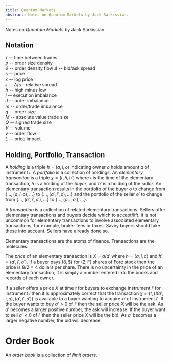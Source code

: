 ```yaml
---
title: Quantum Markets
abstract: Notes on Quantum Markets by Jack Sarkissian.
---
```


Notes on _Quantum Markets_ by Jack Sarkissian.

## Notation

$\tau$ -- time between trades  
$\rho$ -- order size density  
$\theta$ -- order density flow
$\Delta$ -- bid/ask spread  
$s$ -- price  
$x$ -- log price  
$\epsilon$ -- $\Delta/s$ - relative spread  
$h$ -- high minus low  
$I$ -- execution imbalance  
$J$ -- order imbalance  
$m$ -- order/trade imbalance  
$q$ -- order size  
$M$ -- absolute value trade size  
$Q$ -- signed trade size  
$V$ -- volume  
$v$ -- order flow  
$L$ -- price impact  

## Holding, Portfolio, Transaction

A _holding_ is a triple $h = (a, i, o)$ indicating owner $o$ holds amount $a$ of instrument $i$.
A _portfolio_ is a collection of holdings. An _elementary transaction_ is a triple $\chi = (t, h, h')$
where $t$ is the time of the elementary transaction, $h$ is a holding of the _buyer_, and $h'$ is
a holding of the _seller_. An elementary transaction results in the portfolio of the
buyer $o$ to change from $\{\ldots,(a,i,o),\ldots\}$
to $\{\ldots,(a',i',o),\ldots\}$ and the portfolio of the seller $o'$
to change from $\{\ldots,(a',i',o'),\ldots\}$
to $\{\ldots,(a,i,o'),\ldots\}$.

A _transaction_ is a collection of related elementary transactions.
Sellers offer elementary transactions and buyers decide which to accept/lift.
It is not uncommon for elementary transactions to involve associated elementary
transactions, for example, broker fees or taxes. Savvy buyers should take
these into account. Sellers have already done so.

Elementary transactions are the atoms of finance. Transactions are the molecules.

The _price_ of an elementary transaction is $X = a/a'$ where $h = (a, i, o)$ and
$h' = (a', i', o')$. If a buyer pays $(8, \$)$ for $(2, \text{F})$ shares of Ford stock
then the price is $8/2 = 4$ dollars per share.
There is no uncertainty in the price of an elementary transaction,
it is simply a number entered into the books and records of each owner.

If a seller offers a price $X$ at time $t$ for buyers to exchange instrument $i'$
for instrument $i$ then it is approximately correct that
the transaction $\chi = (t,(Xa', i, o),(a',i',o'))$ is available to a buyer
wanting to acquire $a'$ of instrument $i'$.
If the buyer wants to buy $a' > 0$ of $i'$ then the seller price $X$ will be the ask.
As $a'$ becomes a larger positive number, the ask will increase.
If the buyer want to sell $a' < 0$ of $i'$ then the seller price $X$ will be the bid.
As $a'$ becomes a larger negative number, the bid will decrease.

# Order Book

An _order book_ is a collection of _limit orders_.


